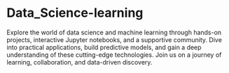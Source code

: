 # Data_Science-learning
Explore the world of data science and machine learning through hands-on projects, interactive Jupyter notebooks, and a supportive community. Dive into practical applications, build predictive models, and gain a deep understanding of these cutting-edge technologies. Join us on a journey of learning, collaboration, and data-driven discovery.
